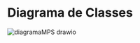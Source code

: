 # Diagrama de Classes

![diagramaMPS drawio](https://user-images.githubusercontent.com/81996683/206604783-c340e8e6-196c-45ca-835a-439c3d4df491.png)
